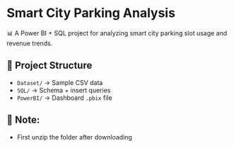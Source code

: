 # Smart City Parking Analysis

📊 A Power BI + SQL project for analyzing smart city parking slot usage and revenue trends.

## 📁 Project Structure
- `Dataset/` → Sample CSV data
- `SQL/` → Schema + insert queries
- `PowerBI/` → Dashboard `.pbix` file

## 📌 Note:
- First unzip the folder after downloading
